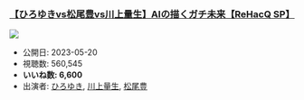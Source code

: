 ### [【ひろゆきvs松尾豊vs川上量生】AIの描くガチ未来【ReHacQ SP】](https://www.youtube.com/watch?v=mI5OwQhjXP4)
[![](https://img.youtube.com/vi/mI5OwQhjXP4/sddefault.jpg)](https://www.youtube.com/watch?v=mI5OwQhjXP4)
-   公開日: 2023-05-20
-   視聴数: 560,545
-   **いいね数: 6,600**
-   出演者: [ひろゆき](/rehacq_fan/people/ひろゆき "wikilink"), [川上量生](/rehacq_fan/people/川上量生 "wikilink"), [松尾豊](/rehacq_fan/people/松尾豊 "wikilink")
